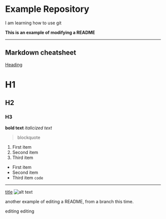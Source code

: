 # Example Repository 

I am learning how to use git

**This is an example of modifying a README** 

---
## Markdown cheatsheet 

[Heading](https://www.markdownguide.org/basic-syntax/#headings)
# H1
## H2
### H3

**bold text**
*italicized text*
> blockquote
1. First item
2. Second item
3. Third item
- First item
- Second item
- Third item
`code`
---
[title](https://www.example.com)
![alt text](image.jpg)

another example of editing a README, from a branch this time.

editing editing 